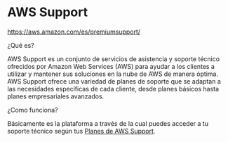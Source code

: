 # AWS Support

https://aws.amazon.com/es/premiumsupport/

¿Qué es?

AWS Support es un conjunto de servicios de asistencia y soporte técnico ofrecidos por Amazon Web Services (AWS) para ayudar a los clientes a utilizar y mantener sus soluciones en la nube de AWS de manera óptima. AWS Support ofrece una variedad de planes de soporte que se adaptan a las necesidades específicas de cada cliente, desde planes básicos hasta planes empresariales avanzados.

¿Como funciona?

Básicamente es la plataforma a través de la cual puedes acceder a tu soporte técnico según tus [
Planes de AWS Support](Planes%20de%20AWS%20Support%204f4f5ff1dba743f391c9c4921ad10bc1.md).